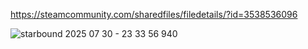 https://steamcommunity.com/sharedfiles/filedetails/?id=3538536096

![starbound 2025 07 30 - 23 33 56 940](https://github.com/user-attachments/assets/bc343157-174e-44a4-a8df-1d029bf9be61)
